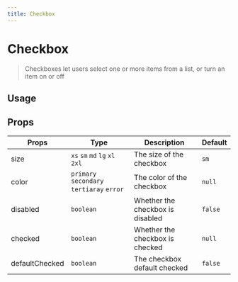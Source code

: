 ```yaml
---
title: Checkbox
---
```


# Checkbox

> Checkboxes let users select one or more items from a list, or turn an item on or off

## Usage

<usage name="checkbox"></usage>

## Props

| Props          | Type                                      | Description                      | Default |
| -------------- | ----------------------------------------- | -------------------------------- | ------- |
| size           | `xs` `sm` `md` `lg` `xl` `2xl`            | The size of the checkbox         | `sm`    |
| color          | `primary` `secondary` `tertiaray` `error` | The color of the checkbox        | `null`  |
| disabled       | `boolean`                                 | Whether the checkbox is disabled | `false` |
| checked        | `boolean`                                 | Whether the checkbox is checked  | `null`  |
| defaultChecked | `boolean`                                 | The checkbox default checked     | `false` |
